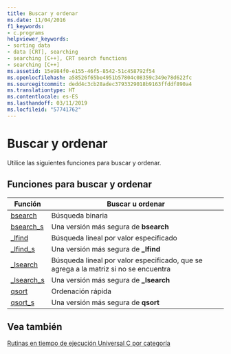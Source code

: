 ```yaml
---
title: Buscar y ordenar
ms.date: 11/04/2016
f1_keywords:
- c.programs
helpviewer_keywords:
- sorting data
- data [CRT], searching
- searching [C++], CRT search functions
- searching [C++]
ms.assetid: 15e984f0-e155-46f5-8542-51c458792f54
ms.openlocfilehash: a58526f65be4951b57804c08359c349e78d622fc
ms.sourcegitcommit: dedd4c3cb28adec3793329018b9163ffddf890a4
ms.translationtype: HT
ms.contentlocale: es-ES
ms.lasthandoff: 03/11/2019
ms.locfileid: "57741762"
---
```

# <a name="searching-and-sorting"></a>Buscar y ordenar

Utilice las siguientes funciones para buscar y ordenar.

## <a name="searching-and-sorting-functions"></a>Funciones para buscar y ordenar

|Función|Buscar u ordenar|
|--------------|--------------------|
|[bsearch](../c-runtime-library/reference/bsearch.md)|Búsqueda binaria|
|[bsearch_s](../c-runtime-library/reference/bsearch-s.md)|Una versión más segura de **bsearch**|
|[_lfind](../c-runtime-library/reference/lfind.md)|Búsqueda lineal por valor especificado|
|[_lfind_s](../c-runtime-library/reference/lfind-s.md)|Una versión más segura de **_lfind**|
|[_lsearch](../c-runtime-library/reference/lsearch.md)|Búsqueda lineal por valor especificado, que se agrega a la matriz si no se encuentra|
|[_lsearch_s](../c-runtime-library/reference/lsearch-s.md)|Una versión más segura de **_lsearch**|
|[qsort](../c-runtime-library/reference/qsort.md)|Ordenación rápida|
|[qsort_s](../c-runtime-library/reference/qsort-s.md)|Una versión más segura de **qsort**|

## <a name="see-also"></a>Vea también

[Rutinas en tiempo de ejecución Universal C por categoría](../c-runtime-library/run-time-routines-by-category.md)<br/>

